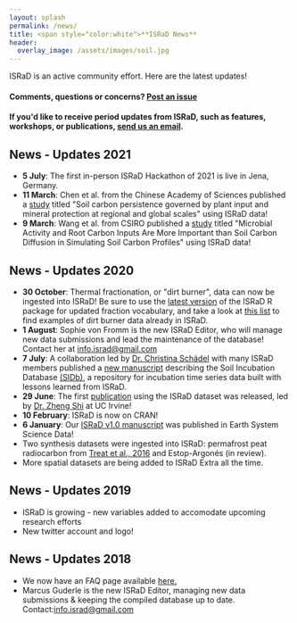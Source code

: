 ```yaml
---
layout: splash
permalink: /news/
title: <span style="color:white">**ISRaD News**
header:
  overlay_image: /assets/images/soil.jpg
---
```


ISRaD is an active community effort. Here are the latest updates!

#### Comments, questions or concerns? [Post an issue](https://github.com/International-Soil-Radiocarbon-Database/ISRaD/issues)
#### If you'd like to receive period updates from ISRaD, such as features, workshops, or publications, <a href = "mailto: info.israd@gmail.com">send us an email</a>.
  
## News - Updates 2021
* **5 July**: The first in-person ISRaD Hackathon of 2021 is live in Jena, Germany.
* **11 March**: Chen et al. from the Chinese Academy of Sciences published a [study](https://doi.org/10.1111/ele.13723) titled "Soil carbon persistence governed by plant input and mineral protection at regional and global scales" using ISRaD data!
* **9 March**: Wang et al. from CSIRO published a [study](https://doi.org/10.1029/2020JG006205) titled "Microbial Activity and Root Carbon Inputs Are More Important than Soil Carbon Diffusion in Simulating Soil Carbon Profiles" using ISRaD data!

## News - Updates 2020
* **30 October**: Thermal fractionation, or "dirt burner", data can now be ingested into ISRaD! Be sure to use the [latest version](https://github.com/International-Soil-Radiocarbon-Database/ISRaD) of the ISRaD R package for updated fraction vocabulary, and take a look at [this list](https://github.com/FluvialSeds/RPO_Database) to find examples of dirt burner data already in ISRaD.
* **1 August**: Sophie von Fromm is the new ISRaD Editor, who will manage new data submissions and lead the maintenance of the database! Contact her at <a href="mailto:info.israd@gmail.com">info.israd@gmail.com</a>
* **7 July**: A collaboration led by [Dr. Christina Schädel](https://www2.nau.edu/schuurlab-p/Schaedel.html) with many ISRaD members published a [new manuscript](https://essd.copernicus.org/articles/12/1511/2020/) describing the Soil Incubation Database [(SIDb)](https://github.com/SoilBGC-Datashare/sidb), a repository for incubation time series data built with lessons learned from ISRaD.
* **29 June**: The first [publication](https://www.nature.com/articles/s41561-020-0596-z) using the ISRaD dataset was released, led by [Dr. Zheng Shi](https://scholar.google.com/citations?user=vwdpYyAAAAAJ&hl=en) at UC Irvine!
* **10 February**: ISRaD is now on CRAN!
* **6 January**: Our [ISRaD v1.0 manuscript](https://earth-syst-sci-data.net/12/61/2020/) was published in Earth System Science Data!
* Two synthesis datasets were ingested into ISRaD: permafrost peat radiocarbon from [Treat et al., 2016](https://agupubs.onlinelibrary.wiley.com/doi/full/10.1002/2015JG003061) and Estop-Argonés (in review).
* More spatial datasets are being added to ISRaD Extra all the time.

## News - Updates 2019

* ISRaD is growing - new variables added to accomodate upcoming research efforts
* New twitter account and logo!

## News - Updates 2018

* We now have an FAQ page available [here.](https://international-soil-radiocarbon-database.github.io/ISRaD/template_faq/)
* Marcus Guderle is the new ISRaD Editor, managing new data submissions & keeping the compiled database up to date. Contact:<a href="mailto:info.israd@gmail.com">info.israd@gmail.com</a>

